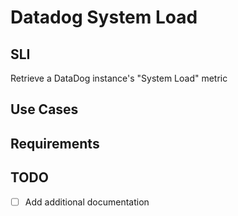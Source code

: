 # Datadog System Load

## SLI 
Retrieve a DataDog instance's "System Load" metric

## Use Cases

## Requirements

## TODO
- [ ] Add additional documentation